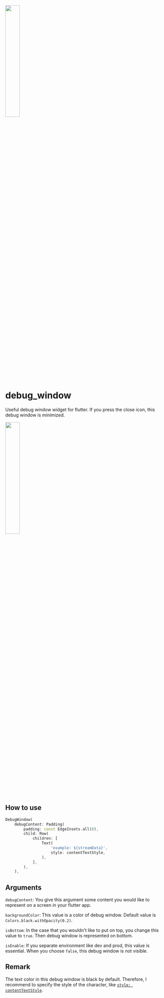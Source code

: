 <img src="https://user-images.githubusercontent.com/75112184/210074549-a5219bf8-f220-4dc1-9861-b59c33d96619.png" width="30%">

# debug_window

Useful debug window widget for flutter. If you press the close icon, this debug window is minimized.

<img src="https://user-images.githubusercontent.com/75112184/210074555-9524925a-bbef-47d8-bd57-7b85edc1f564.png" width="30%">

## How to use

```dart
DebugWindow(
    debugContent: Padding(
        padding: const EdgeInsets.all(8),
        child: Row(
            children: [
                Text(
                    'example: ${streamData}',
                    style: contentTextStyle,
                ),
            ],
        ),
    ),
```

## Arguments

``debugContent``: You give this argument some content you would like to represent on a screen in your flutter app.

``backgroundColor``: This value is a color of debug window. Default value is ``Colors.black.withOpacity(0.2)``.

``isBottom``: In the case that you wouldn't like to put on top, you change this value to ``true``. Then debug window is represented on bottom.

``isEnable``: If you separate environment like dev and prod, this value is essential. When you choose ``false``, this debug window is not visible.

## Remark

The text color in this debug window is black by default. Therefore, I recommend to specify the style of the character, like [``style: contentTextStyle``](https://github.com/Ryotaewamoto/debug_window/blob/main/lib/src/content_text_styles.dart).
